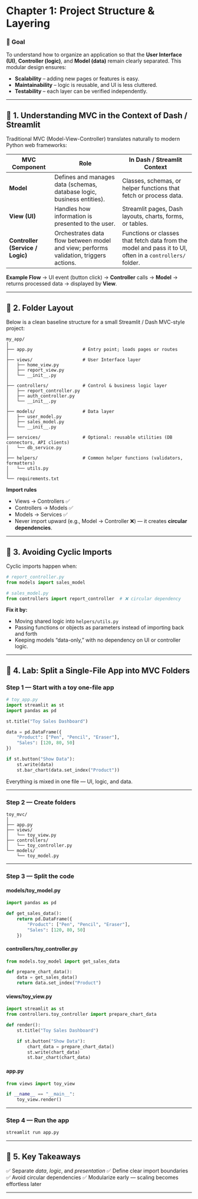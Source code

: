 # **Chapter 1: Project Structure & Layering**

### 🎯 **Goal**

To understand how to organize an application so that the **User Interface (UI)**, **Controller (logic)**, and **Model (data)** remain clearly separated.
This modular design ensures:

* **Scalability** – adding new pages or features is easy.
* **Maintainability** – logic is reusable, and UI is less cluttered.
* **Testability** – each layer can be verified independently.

---

## 🧱 1. Understanding MVC in the Context of Dash / Streamlit

Traditional MVC (Model-View-Controller) translates naturally to modern Python web frameworks:

| MVC Component                    | Role                                                                                  | In Dash / Streamlit Context                                                                              |
| -------------------------------- | ------------------------------------------------------------------------------------- | -------------------------------------------------------------------------------------------------------- |
| **Model**                        | Defines and manages data (schemas, database logic, business entities).                | Classes, schemas, or helper functions that fetch or process data.                                        |
| **View (UI)**                    | Handles how information is presented to the user.                                     | Streamlit pages, Dash layouts, charts, forms, or tables.                                                 |
| **Controller (Service / Logic)** | Orchestrates data flow between model and view; performs validation, triggers actions. | Functions or classes that fetch data from the model and pass it to UI, often in a `controllers/` folder. |

**Example Flow**
→ UI event (button click) → **Controller** calls → **Model** → returns processed data → displayed by **View**.

---

## 📂 2. Folder Layout

Below is a clean baseline structure for a small Streamlit / Dash MVC-style project:

```
my_app/
│
├── app.py                   # Entry point; loads pages or routes
│
├── views/                   # User Interface layer
│   ├── home_view.py
│   ├── report_view.py
│   └── __init__.py
│
├── controllers/             # Control & business logic layer
│   ├── report_controller.py
│   ├── auth_controller.py
│   └── __init__.py
│
├── models/                  # Data layer
│   ├── user_model.py
│   ├── sales_model.py
│   └── __init__.py
│
├── services/                # Optional: reusable utilities (DB connectors, API clients)
│   └── db_service.py
│
├── helpers/                 # Common helper functions (validators, formatters)
│   └── utils.py
│
└── requirements.txt
```

**Import rules**

* Views → Controllers ✅
* Controllers → Models ✅
* Models → Services ✅
* Never import upward (e.g., Model → Controller ❌) — it creates **circular dependencies**.

---

## 🔄 3. Avoiding Cyclic Imports

Cyclic imports happen when:

```python
# report_controller.py
from models import sales_model

# sales_model.py
from controllers import report_controller  # ❌ circular dependency
```

**Fix it by:**

* Moving shared logic into `helpers/utils.py`
* Passing functions or objects as parameters instead of importing back and forth
* Keeping models “data-only,” with no dependency on UI or controller logic.

---

## 🧪 4. Lab: Split a Single-File App into MVC Folders

### Step 1 — Start with a toy one-file app

```python
# toy_app.py
import streamlit as st
import pandas as pd

st.title("Toy Sales Dashboard")

data = pd.DataFrame({
    "Product": ["Pen", "Pencil", "Eraser"],
    "Sales": [120, 80, 50]
})

if st.button("Show Data"):
    st.write(data)
    st.bar_chart(data.set_index("Product"))
```

Everything is mixed in one file — UI, logic, and data.

---

### Step 2 — Create folders

```
toy_mvc/
│
├── app.py
├── views/
│   └── toy_view.py
├── controllers/
│   └── toy_controller.py
└── models/
    └── toy_model.py
```

---

### Step 3 — Split the code

#### **models/toy_model.py**

```python
import pandas as pd

def get_sales_data():
    return pd.DataFrame({
        "Product": ["Pen", "Pencil", "Eraser"],
        "Sales": [120, 80, 50]
    })
```

#### **controllers/toy_controller.py**

```python
from models.toy_model import get_sales_data

def prepare_chart_data():
    data = get_sales_data()
    return data.set_index("Product")
```

#### **views/toy_view.py**

```python
import streamlit as st
from controllers.toy_controller import prepare_chart_data

def render():
    st.title("Toy Sales Dashboard")

    if st.button("Show Data"):
        chart_data = prepare_chart_data()
        st.write(chart_data)
        st.bar_chart(chart_data)
```

#### **app.py**

```python
from views import toy_view

if __name__ == "__main__":
    toy_view.render()
```

---

### Step 4 — Run the app

```bash
streamlit run app.py
```

---

## 🧩 5. Key Takeaways

✅ Separate *data*, *logic*, and *presentation*
✅ Define clear import boundaries
✅ Avoid circular dependencies
✅ Modularize early — scaling becomes effortless later

---

